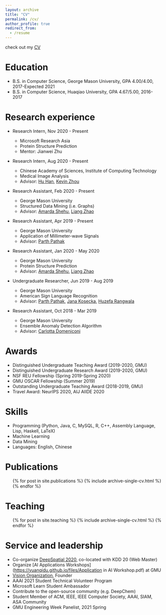 ```yaml
---
layout: archive
title: "CV"
permalink: /cv/
author_profile: true
redirect_from:
  - /resume
---
```


check out my [CV](https://yuanqidu.github.io/files/Yuanqi_Du_CV.pdf) 

Education
======
* B.S. in Computer Science, George Mason University, GPA 4.00/4.00, 2017-Expected 2021
* B.S. in Computer Science, Huaqiao University, GPA 4.67/5.00, 2016-2017


Research experience
======
* Research Intern, Nov 2020 - Present
  * Microsoft Research Asia
  * Protein Structure Prediction
  * Mentor: Jianwei Zhu

* Research Intern, Aug 2020 - Present
  * Chinese Academy of Sciences, Institute of Computing Technology
  * Medical Image Analysis
  * Advisor: [Hu Han](https://sites.google.com/site/huhanhomepage/), [Kevin Zhou](http://people.ucas.edu.cn/~skevinzhou?language=en)
  
* Research Assistant, Feb 2020 - Present
  * George Mason University
  * Structured Data Mining (i.e. Graphs)
  * Advisor: [Amarda Shehu](https://cs.gmu.edu/~ashehu/), [Liang Zhao](https://mason.gmu.edu/~lzhao9/)

* Research Assistant, Apr 2019 - Present
  * George Mason University
  * Application of Millimeter-wave Signals
  * Advisor: [Parth Pathak](http://www.phpathak.com/)

* Research Assistant, Jan 2020 - May 2020
  * George Mason University
  * Protein Structure Prediction
  * Advisor: [Amarda Shehu](https://cs.gmu.edu/~ashehu/), [Liang Zhao](https://mason.gmu.edu/~lzhao9/)

* Undergraduate Researcher, Jun 2019 - Aug 2019
  * George Mason University
  * American Sign Language Recognition
  * Advisor: [Parth Pathak](http://www.phpathak.com/), [Jana Kosecka](https://cs.gmu.edu/~kosecka/), [Huzefa Rangwala](https://cs.gmu.edu/~hrangwal/)
  
* Research Assistant, Oct 2018 - Mar 2019
  * George Mason University
  * Ensemble Anomaly Detection Algorithm
  * Advisor: [Carlotta Domeniconi](https://cs.gmu.edu/~carlotta/)
  
Awards
======
  * Distinguished Undergraduate Teaching Award (2019-2020, GMU)
  * Distinguished Undergraduate Research Award (2019-2020, GMU)
  * NSF REU Fellowship (Spring 2019-Spring 2020)
  * GMU OSCAR Fellowship (Summer 2019)
  * Outstanding Undergraduate Teaching Award (2018-2019, GMU)
  * Travel Award: NeurIPS 2020, AIJ AIIDE 2020

  
Skills
======
* Programming (Python, Java, C, MySQL, R, C++, Assembly Language, Lisp, Haskell, LaTeX)
* Machine Learning
* Data Mining
* Languages: English, Chinese


Publications
======
  <ul>{% for post in site.publications %}
    {% include archive-single-cv.html %}
  {% endfor %}</ul>
  
  
Teaching
======
  <ul>{% for post in site.teaching %}
    {% include archive-single-cv.html %}
  {% endfor %}</ul>
  
Service and leadership
======
* Co-organize [DeepSpatial 2020](http://mason.gmu.edu/~lzhao9/venues/DeepSpatial2020/), co-located with KDD 20 (Web Master)
* Organize [AI Applications Workshops](https://yuanqidu.github.io/files/Application in AI Workshop.pdf) at GMU
* [Vision Organization](https://vision-npo.github.io/), Founder
* AAAI 2021 Student Technical Volunteer Program
* Microsoft Learn Student Ambassador
* Contribute to the open-source community (e.g. DeepChem) 
* Student Member of ACM, IEEE, IEEE Computer Society, AAAI, SIAM, ASA Community
* GMU Engineering Week Panelist, 2021 Spring


